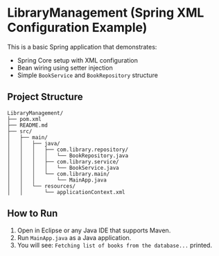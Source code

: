# LibraryManagement (Spring XML Configuration Example)

This is a basic Spring application that demonstrates:

- Spring Core setup with XML configuration
- Bean wiring using setter injection
- Simple `BookService` and `BookRepository` structure

## Project Structure

```
LibraryManagement/
├── pom.xml
├── README.md
├── src/
│   ├── main/
│   │   ├── java/
│   │   │   ├── com.library.repository/
│   │   │   │   └── BookRepository.java
│   │   │   ├── com.library.service/
│   │   │   │   └── BookService.java
│   │   │   └── com.library.main/
│   │   │       └── MainApp.java
│   │   └── resources/
│   │       └── applicationContext.xml
```

## How to Run

1. Open in Eclipse or any Java IDE that supports Maven.
2. Run `MainApp.java` as a Java application.
3. You will see: `Fetching list of books from the database...` printed.
